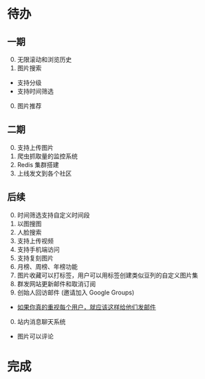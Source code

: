 # 待办

## 一期

0. 无限滚动和浏览历史
0. 图片搜索
  - 支持分级
  - 支持时间筛选

0. 图片推荐

## 二期

0. 支持上传图片
0. 爬虫抓取量的监控系统
0. Redis 集群搭建
0. 上线发文到各个社区

## 后续

0. 时间筛选支持自定义时间段
0. 以图搜图
0. 人脸搜索
0. 支持上传视频
0. 支持手机端访问
0. 支持复刻图片
0. 月榜、周榜、年榜功能
0. 图片收藏可以打标签，用户可以用标签创建类似豆列的自定义图片集
0. 群发网站更新邮件和取消订阅
0. 创始人回访邮件 (邀请加入 Google Groups)
  - [如果你真的重视每个用户，就应该这样给他们发邮件](https://www.36kr.com/p/1641755181057)

0. 站内消息聊天系统
  - 图片可以评论

# 完成
